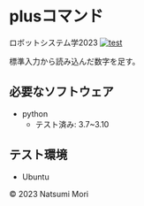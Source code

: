# plusコマンド
ロボットシステム学2023
[![test](https://github.com/Cogolow-723/robosys2023/actions/workflows/test.yml/badge.svg)](https://github.com/Cogolow-723/robosys2023/actions/workflows/test.yml)

標準入力から読み込んだ数字を足す。

## 必要なソフトウェア
* python
  * テスト済み: 3.7~3.10

## テスト環境
* Ubuntu

© 2023 Natsumi Mori
